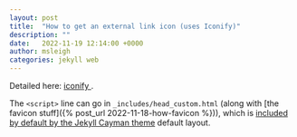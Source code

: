 ```yaml
---
layout: post
title:  "How to get an external link icon (uses Iconify)"
description: ""
date:   2022-11-19 12:14:00 +0000
author: msleigh
categories: jekyll web
---
```


Detailed here: [iconify <iconify-icon icon="dashicons:external"></iconify-icon>](https://icon-sets.iconify.design/dashicons/external/).

The `<script>` line can go in `_includes/head_custom.html` (along with [the favicon stuff]({% post_url 2022-11-18-how-favicon %})), which is [included by default by the Jekyll Cayman theme](https://github.com/pages-themes/cayman#layouts) default layout.
